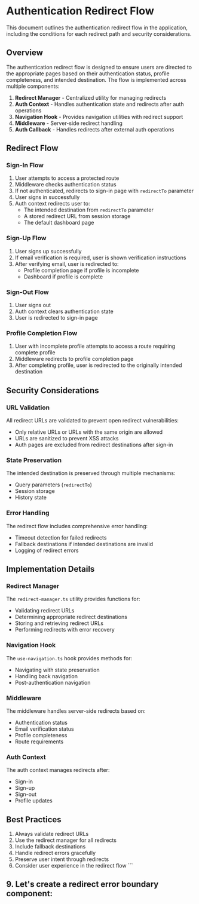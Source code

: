 # Authentication Redirect Flow

This document outlines the authentication redirect flow in the application, including the conditions for each redirect path and security considerations.

## Overview

The authentication redirect flow is designed to ensure users are directed to the appropriate pages based on their authentication status, profile completeness, and intended destination. The flow is implemented across multiple components:

1. **Redirect Manager** - Centralized utility for managing redirects
2. **Auth Context** - Handles authentication state and redirects after auth operations
3. **Navigation Hook** - Provides navigation utilities with redirect support
4. **Middleware** - Server-side redirect handling
5. **Auth Callback** - Handles redirects after external auth operations

## Redirect Flow

### Sign-In Flow

1. User attempts to access a protected route
2. Middleware checks authentication status
3. If not authenticated, redirects to sign-in page with `redirectTo` parameter
4. User signs in successfully
5. Auth context redirects user to:
   - The intended destination from `redirectTo` parameter
   - A stored redirect URL from session storage
   - The default dashboard page

### Sign-Up Flow

1. User signs up successfully
2. If email verification is required, user is shown verification instructions
3. After verifying email, user is redirected to:
   - Profile completion page if profile is incomplete
   - Dashboard if profile is complete

### Sign-Out Flow

1. User signs out
2. Auth context clears authentication state
3. User is redirected to sign-in page

### Profile Completion Flow

1. User with incomplete profile attempts to access a route requiring complete profile
2. Middleware redirects to profile completion page
3. After completing profile, user is redirected to the originally intended destination

## Security Considerations

### URL Validation

All redirect URLs are validated to prevent open redirect vulnerabilities:

- Only relative URLs or URLs with the same origin are allowed
- URLs are sanitized to prevent XSS attacks
- Auth pages are excluded from redirect destinations after sign-in

### State Preservation

The intended destination is preserved through multiple mechanisms:

- Query parameters (`redirectTo`)
- Session storage
- History state

### Error Handling

The redirect flow includes comprehensive error handling:

- Timeout detection for failed redirects
- Fallback destinations if intended destinations are invalid
- Logging of redirect errors

## Implementation Details

### Redirect Manager

The `redirect-manager.ts` utility provides functions for:

- Validating redirect URLs
- Determining appropriate redirect destinations
- Storing and retrieving redirect URLs
- Performing redirects with error recovery

### Navigation Hook

The `use-navigation.ts` hook provides methods for:

- Navigating with state preservation
- Handling back navigation
- Post-authentication navigation

### Middleware

The middleware handles server-side redirects based on:

- Authentication status
- Email verification status
- Profile completeness
- Route requirements

### Auth Context

The auth context manages redirects after:

- Sign-in
- Sign-up
- Sign-out
- Profile updates

## Best Practices

1. Always validate redirect URLs
2. Use the redirect manager for all redirects
3. Include fallback destinations
4. Handle redirect errors gracefully
5. Preserve user intent through redirects
6. Consider user experience in the redirect flow
\`\`\`

## 9. Let's create a redirect error boundary component:
